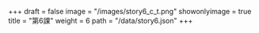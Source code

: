 +++
draft = false 
image = "/images/story6_c_t.png" 
showonlyimage = true 
title = "第6課" 
weight = 6 
path = "/data/story6.json" 
+++
